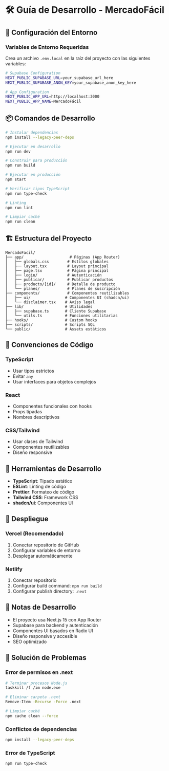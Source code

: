 # 🛠️ Guía de Desarrollo - MercadoFácil

## 🚀 Configuración del Entorno

### Variables de Entorno Requeridas

Crea un archivo `.env.local` en la raíz del proyecto con las siguientes variables:

```bash
# Supabase Configuration
NEXT_PUBLIC_SUPABASE_URL=your_supabase_url_here
NEXT_PUBLIC_SUPABASE_ANON_KEY=your_supabase_anon_key_here

# App Configuration
NEXT_PUBLIC_APP_URL=http://localhost:3000
NEXT_PUBLIC_APP_NAME=MercadoFácil
```

## 📦 Comandos de Desarrollo

```bash
# Instalar dependencias
npm install --legacy-peer-deps

# Ejecutar en desarrollo
npm run dev

# Construir para producción
npm run build

# Ejecutar en producción
npm start

# Verificar tipos TypeScript
npm run type-check

# Linting
npm run lint

# Limpiar caché
npm run clean
```

## 🏗️ Estructura del Proyecto

```
MercadoFacil/
├── app/                    # Páginas (App Router)
│   ├── globals.css        # Estilos globales
│   ├── layout.tsx         # Layout principal
│   ├── page.tsx           # Página principal
│   ├── login/             # Autenticación
│   ├── publicar/          # Publicar productos
│   ├── producto/[id]/     # Detalle de producto
│   └── planes/            # Planes de suscripción
├── components/            # Componentes reutilizables
│   ├── ui/               # Componentes UI (shadcn/ui)
│   └── disclaimer.tsx    # Aviso legal
├── lib/                  # Utilidades
│   ├── supabase.ts       # Cliente Supabase
│   └── utils.ts          # Funciones utilitarias
├── hooks/                # Custom hooks
├── scripts/              # Scripts SQL
└── public/               # Assets estáticos
```

## 🎨 Convenciones de Código

### TypeScript
- Usar tipos estrictos
- Evitar `any`
- Usar interfaces para objetos complejos

### React
- Componentes funcionales con hooks
- Props tipadas
- Nombres descriptivos

### CSS/Tailwind
- Usar clases de Tailwind
- Componentes reutilizables
- Diseño responsive

## 🔧 Herramientas de Desarrollo

- **TypeScript**: Tipado estático
- **ESLint**: Linting de código
- **Prettier**: Formateo de código
- **Tailwind CSS**: Framework CSS
- **shadcn/ui**: Componentes UI

## 🚀 Despliegue

### Vercel (Recomendado)
1. Conectar repositorio de GitHub
2. Configurar variables de entorno
3. Desplegar automáticamente

### Netlify
1. Conectar repositorio
2. Configurar build command: `npm run build`
3. Configurar publish directory: `.next`

## 📝 Notas de Desarrollo

- El proyecto usa Next.js 15 con App Router
- Supabase para backend y autenticación
- Componentes UI basados en Radix UI
- Diseño responsive y accesible
- SEO optimizado

## 🐛 Solución de Problemas

### Error de permisos en .next
```bash
# Terminar procesos Node.js
taskkill /f /im node.exe

# Eliminar carpeta .next
Remove-Item -Recurse -Force .next

# Limpiar caché
npm cache clean --force
```

### Conflictos de dependencias
```bash
npm install --legacy-peer-deps
```

### Error de TypeScript
```bash
npm run type-check
``` 
